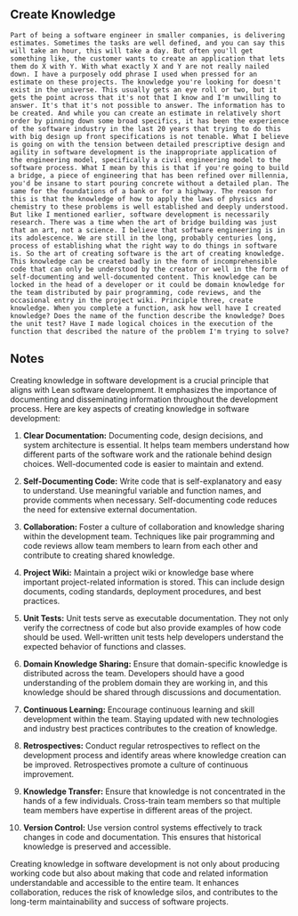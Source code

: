 ## Create Knowledge
```
Part of being a software engineer in smaller companies, is delivering estimates. Sometimes the tasks are well defined, and you can say this will take an hour, this will take a day. But often you'll get something like, the customer wants to create an application that lets them do X with Y. With what exactly X and Y are not really nailed down. I have a purposely odd phrase I used when pressed for an estimate on these projects. The knowledge you're looking for doesn't exist in the universe. This usually gets an eye roll or two, but it gets the point across that it's not that I know and I'm unwilling to answer. It's that it's not possible to answer. The information has to be created. And while you can create an estimate in relatively short order by pinning down some broad specifics, it has been the experience of the software industry in the last 20 years that trying to do this with big design up front specifications is not tenable. What I believe is going on with the tension between detailed prescriptive design and agility in software development is the inappropriate application of the engineering model, specifically a civil engineering model to the software process. What I mean by this is that if you're going to build a bridge, a piece of engineering that has been refined over millennia, you'd be insane to start pouring concrete without a detailed plan. The same for the foundations of a bank or for a highway. The reason for this is that the knowledge of how to apply the laws of physics and chemistry to these problems is well established and deeply understood. But like I mentioned earlier, software development is necessarily research. There was a time when the art of bridge building was just that an art, not a science. I believe that software engineering is in its adolescence. We are still in the long, probably centuries long, process of establishing what the right way to do things in software is. So the art of creating software is the art of creating knowledge. This knowledge can be created badly in the form of incomprehensible code that can only be understood by the creator or well in the form of self‑documenting and well‑documented content. This knowledge can be locked in the head of a developer or it could be domain knowledge for the team distributed by pair programming, code reviews, and the occasional entry in the project wiki. Principle three, create knowledge. When you complete a function, ask how well have I created knowledge? Does the name of the function describe the knowledge? Does the unit test? Have I made logical choices in the execution of the function that described the nature of the problem I'm trying to solve?
```

## Notes
Creating knowledge in software development is a crucial principle that aligns with Lean software development. It emphasizes the importance of documenting and disseminating information throughout the development process. Here are key aspects of creating knowledge in software development:

1. **Clear Documentation:** Documenting code, design decisions, and system architecture is essential. It helps team members understand how different parts of the software work and the rationale behind design choices. Well-documented code is easier to maintain and extend.

2. **Self-Documenting Code:** Write code that is self-explanatory and easy to understand. Use meaningful variable and function names, and provide comments when necessary. Self-documenting code reduces the need for extensive external documentation.

3. **Collaboration:** Foster a culture of collaboration and knowledge sharing within the development team. Techniques like pair programming and code reviews allow team members to learn from each other and contribute to creating shared knowledge.

4. **Project Wiki:** Maintain a project wiki or knowledge base where important project-related information is stored. This can include design documents, coding standards, deployment procedures, and best practices.

5. **Unit Tests:** Unit tests serve as executable documentation. They not only verify the correctness of code but also provide examples of how code should be used. Well-written unit tests help developers understand the expected behavior of functions and classes.

6. **Domain Knowledge Sharing:** Ensure that domain-specific knowledge is distributed across the team. Developers should have a good understanding of the problem domain they are working in, and this knowledge should be shared through discussions and documentation.

7. **Continuous Learning:** Encourage continuous learning and skill development within the team. Staying updated with new technologies and industry best practices contributes to the creation of knowledge.

8. **Retrospectives:** Conduct regular retrospectives to reflect on the development process and identify areas where knowledge creation can be improved. Retrospectives promote a culture of continuous improvement.

9. **Knowledge Transfer:** Ensure that knowledge is not concentrated in the hands of a few individuals. Cross-train team members so that multiple team members have expertise in different areas of the project.

10. **Version Control:** Use version control systems effectively to track changes in code and documentation. This ensures that historical knowledge is preserved and accessible.

Creating knowledge in software development is not only about producing working code but also about making that code and related information understandable and accessible to the entire team. It enhances collaboration, reduces the risk of knowledge silos, and contributes to the long-term maintainability and success of software projects.
